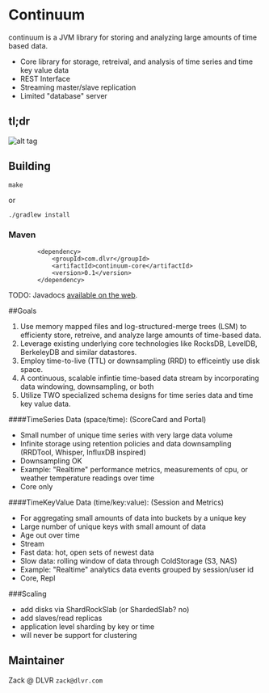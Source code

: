 # Continuum

continuum is a JVM library for storing and analyzing large amounts of time based data.

 - Core library for storage, retreival, and analysis of time series and time key value data
 - REST Interface
 - Streaming master/slave replication
 - Limited "database" server

## tl;dr
![alt tag](http://zackbartel.com/incoming/spacetime.png)

## Building

    make
    
 or

    ./gradlew install

### Maven
```
		<dependency>
			<groupId>com.dlvr</groupId>
			<artifactId>continuum-core</artifactId>
			<version>0.1</version>
		</dependency>
```

TODO: Javadocs [available on the web](http://url.com/to/docs).

##Goals
1. Use memory mapped files and log-structured-merge trees (LSM) to efficienty store, retreive, and analyze large amounts of time-based data.
2. Leverage existing underlying core technologies like RocksDB, LevelDB, BerkeleyDB and similar datastores.
3. Employ time-to-live (TTL) or downsampling (RRD) to efficeintly use disk space.
4. A continuous, scalable infintie time-based data stream by incorporating data windowing, downsampling, or both
5. Utilize TWO specialized schema designs for time series data and time key value data.

####TimeSeries Data (space/time): (ScoreCard and Portal)
 - Small number of unique time series with very large data volume
 - Infinite storage using retention policies and data downsampling (RRDTool, Whisper, InfluxDB inspired)
 - Downsampling OK
 - Example: "Realtime" performance metrics, measurements of cpu, or weather temperature readings over time
 - Core only

####TimeKeyValue Data (time/key:value): (Session and Metrics)
 - For aggregating small amounts of data into buckets by a unique key
 - Large number of unique keys with small amount of data
 - Age out over time
 - Stream 
  - Fast data: hot, open sets of newest data
  - Slow data: rolling window of data through ColdStorage (S3, NAS)
 - Example: "Realtime" analytics data events grouped by session/user id
 - Core, Repl

###Scaling
 - add disks via ShardRockSlab (or ShardedSlab? no)
 - add slaves/read replicas
 - application level sharding by key or time
 - will never be support for clustering


## Maintainer
 
Zack @ DLVR `zack@dlvr.com`
